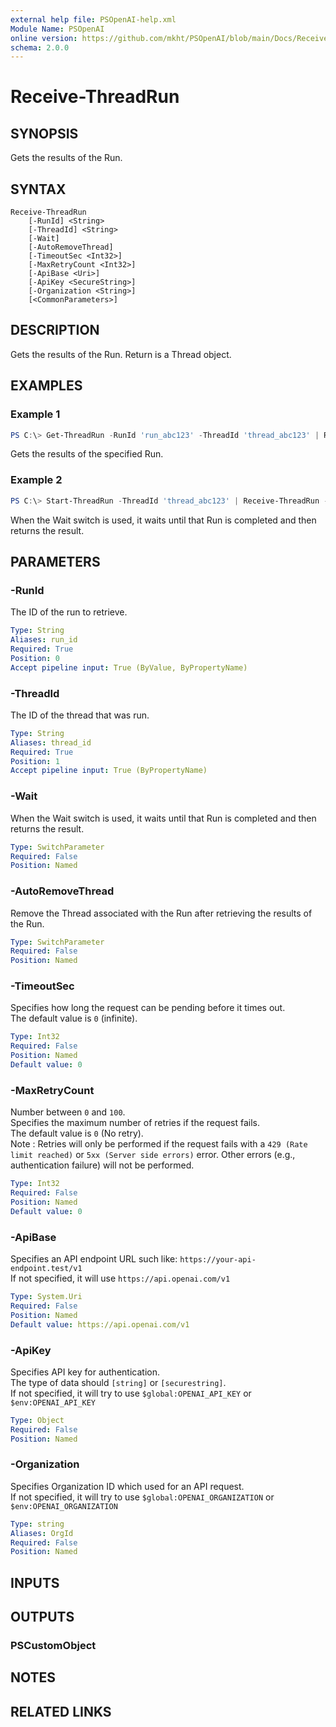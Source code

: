 ```yaml
---
external help file: PSOpenAI-help.xml
Module Name: PSOpenAI
online version: https://github.com/mkht/PSOpenAI/blob/main/Docs/Receive-ThreadRun.md
schema: 2.0.0
---
```


# Receive-ThreadRun

## SYNOPSIS
Gets the results of the Run.

## SYNTAX

```
Receive-ThreadRun
    [-RunId] <String>
    [-ThreadId] <String>
    [-Wait]
    [-AutoRemoveThread]
    [-TimeoutSec <Int32>]
    [-MaxRetryCount <Int32>]
    [-ApiBase <Uri>]
    [-ApiKey <SecureString>]
    [-Organization <String>]
    [<CommonParameters>]
```

## DESCRIPTION
Gets the results of the Run. Return is a Thread object.

## EXAMPLES

### Example 1
```powershell
PS C:\> Get-ThreadRun -RunId 'run_abc123' -ThreadId 'thread_abc123' | Receive-ThreadRun
```

Gets the results of the specified Run.

### Example 2
```powershell
PS C:\> Start-ThreadRun -ThreadId 'thread_abc123' | Receive-ThreadRun -Wait
```

When the Wait switch is used, it waits until that Run is completed and then returns the result.


## PARAMETERS

### -RunId
The ID of the run to retrieve.

```yaml
Type: String
Aliases: run_id
Required: True
Position: 0
Accept pipeline input: True (ByValue, ByPropertyName)
```

### -ThreadId
The ID of the thread that was run.

```yaml
Type: String
Aliases: thread_id
Required: True
Position: 1
Accept pipeline input: True (ByPropertyName)
```

### -Wait
When the Wait switch is used, it waits until that Run is completed and then returns the result.

```yaml
Type: SwitchParameter
Required: False
Position: Named
```

### -AutoRemoveThread
Remove the Thread associated with the Run after retrieving the results of the Run.

```yaml
Type: SwitchParameter
Required: False
Position: Named
```

### -TimeoutSec
Specifies how long the request can be pending before it times out.  
The default value is `0` (infinite).

```yaml
Type: Int32
Required: False
Position: Named
Default value: 0
```

### -MaxRetryCount
Number between `0` and `100`.  
Specifies the maximum number of retries if the request fails.  
The default value is `0` (No retry).  
Note : Retries will only be performed if the request fails with a `429 (Rate limit reached)` or `5xx (Server side errors)` error. Other errors (e.g., authentication failure) will not be performed.  

```yaml
Type: Int32
Required: False
Position: Named
Default value: 0
```

### -ApiBase
Specifies an API endpoint URL such like: `https://your-api-endpoint.test/v1`  
If not specified, it will use `https://api.openai.com/v1`

```yaml
Type: System.Uri
Required: False
Position: Named
Default value: https://api.openai.com/v1
```

### -ApiKey
Specifies API key for authentication.  
The type of data should `[string]` or `[securestring]`.  
If not specified, it will try to use `$global:OPENAI_API_KEY` or `$env:OPENAI_API_KEY`

```yaml
Type: Object
Required: False
Position: Named
```

### -Organization
Specifies Organization ID which used for an API request.  
If not specified, it will try to use `$global:OPENAI_ORGANIZATION` or `$env:OPENAI_ORGANIZATION`

```yaml
Type: string
Aliases: OrgId
Required: False
Position: Named
```

## INPUTS

## OUTPUTS

### PSCustomObject

## NOTES

## RELATED LINKS

